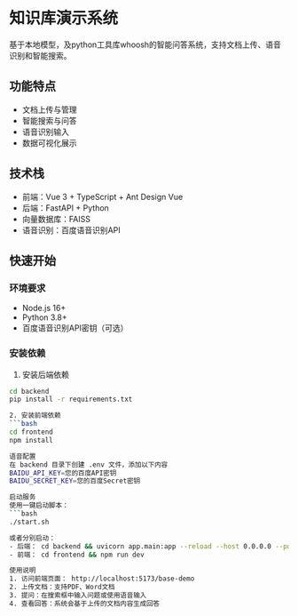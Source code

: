 # 知识库演示系统

基于本地模型，及python工具库whoosh的智能问答系统，支持文档上传、语音识别和智能搜索。

## 功能特点

- 文档上传与管理
- 智能搜索与问答
- 语音识别输入
- 数据可视化展示

## 技术栈

- 前端：Vue 3 + TypeScript + Ant Design Vue
- 后端：FastAPI + Python
- 向量数据库：FAISS
- 语音识别：百度语音识别API

## 快速开始

### 环境要求

- Node.js 16+
- Python 3.8+
- 百度语音识别API密钥（可选）

### 安装依赖

1. 安装后端依赖

```bash
cd backend
pip install -r requirements.txt

2. 安装前端依赖
```bash
cd frontend
npm install

语音配置
在 backend 目录下创建 .env 文件，添加以下内容
BAIDU_API_KEY=您的百度API密钥
BAIDU_SECRET_KEY=您的百度Secret密钥

启动服务
使用一键启动脚本：
```bash
./start.sh

或者分别启动：
- 后端： cd backend && uvicorn app.main:app --reload --host 0.0.0.0 --port 8000
- 前端： cd frontend && npm run dev

使用说明
1. 访问前端页面： http://localhost:5173/base-demo
2. 上传文档：支持PDF、Word文档
3. 提问：在搜索框中输入问题或使用语音输入
4. 查看回答：系统会基于上传的文档内容生成回答